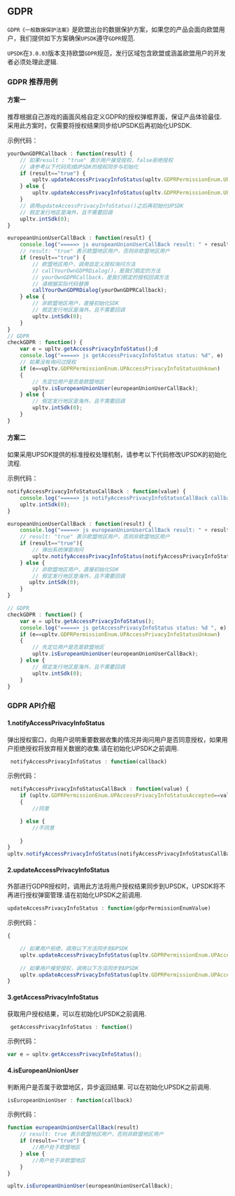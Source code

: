 ## GDPR
`GDPR《一般数据保护法案》`是欧盟出台的数据保护方案，如果您的产品会面向欧盟用户，我们提供如下方案确保`UPSDK`遵守`GDPR`规范.

`UPSDK`在`3.0.03`版本支持欧盟`GDPR`规范，发行区域包含欧盟或涵盖欧盟用户的开发者必须处理此逻辑.

### GDPR 推荐用例
#### 方案一
推荐根据自己游戏的画面风格自定义GDPR的授权弹框界面，保证产品体验最佳.
采用此方案时，仅需要将授权结果同步给UPSDK后再初始化UPSDK.

示例代码：
```javascript
yourOwnGDPRCallback : function(result) {
    // 如果result : "true" 表示用户接受授权，false拒绝授权
    // 请参考以下代码完成UPSDK的授权同步与初始化
    if (result=="true") {
        upltv.updateAccessPrivacyInfoStatus(upltv.GDPRPermissionEnum.UPAccessPrivacyInfoStatusAccepted);
    } else {
        upltv.updateAccessPrivacyInfoStatus(upltv.GDPRPermissionEnum.UPAccessPrivacyInfoStatusDefined);
    }
    // 调用updateAccessPrivacyInfoStatus()之后再初始化UPSDK
    // 假定发行地区是海外，且不需要回调
    upltv.intSdk(0);
}

europeanUnionUserCallBack : function(result) {
    console.log("=====> js europeanUnionUserCallBack result: " + result);
    // result: "true" 表示欧盟地区用户，否则非欧盟地区用户
    if (result=="true") {
        // 欧盟地区用户，调用自定义授权询问方法
        // callYourOwnGDPRDialog()，是我们假定的方法
        // yourOwnGDPRCallback，是我们假定的授权回调方法
        // 请根据实际代码替换
        callYourOwnGDPRDialog(yourOwnGDPRCallback);
    } else {
        // 非欧盟地区用户，直接初始化SDK
        // 假定发行地区是海外，且不需要回调
        upltv.intSdk(0);
    }
}
// GDPR
checkGDPR : function() {
    var e = upltv.getAccessPrivacyInfoStatus();d
    console.log("=====> js getAccessPrivacyInfoStatus status: %d", e)
    // 如果没有询问过授权
    if (e==upltv.GDPRPermissionEnum.UPAccessPrivacyInfoStatusUnkown)
    {
        // 先定位用户是否是欧盟地区
        upltv.isEuropeanUnionUser(europeanUnionUserCallBack);
    } else {
        // 假定发行地区是海外，且不需要回调
        upltv.intSdk(0);
    }
}
``` 

#### 方案二
如果采用UPSDK提供的标准授权处理机制，请参考以下代码修改UPSDK的初始化流程.

示例代码：

```javascript
notifyAccessPrivacyInfoStatusCallBack : function(value) {
    console.log("=====> js notifyAccessPrivacyInfoStatusCallBack callback: %d ",  value);
    upltv.intSdk(0);
}

europeanUnionUserCallBack : function(result) {
    console.log("=====> js europeanUnionUserCallBack result: " + result)
    // result: "true" 表示欧盟地区用户，否则非欧盟地区用户
    if (result=="true"){
        // 弹出系统弹窗询问
        upltv.notifyAccessPrivacyInfoStatus(notifyAccessPrivacyInfoStatusCallBack);
    } else {
        // 非欧盟地区用户，直接初始化SDK
        // 假定发行地区是海外，且不需要回调
       upltv.intSdk(0);
    }
}

// GDPR
checkGDPR : function() {
    var e = upltv.getAccessPrivacyInfoStatus();
    console.log("=====> js getAccessPrivacyInfoStatus status: %d ", e);
    if (e==upltv.GDPRPermissionEnum.UPAccessPrivacyInfoStatusUnkown)
    {
        // 先定位用户是否是欧盟地区
        upltv.isEuropeanUnionUser(europeanUnionUserCallBack);
    } else {
        // 假定发行地区是海外，且不需要回调
        upltv.intSdk(0);
    }
}
```
### GDPR API介绍

#### 1.notifyAccessPrivacyInfoStatus
弹出授权窗口，向用户说明重要数据收集的情况并询问用户是否同意授权，如果用户拒绝授权将放弃相关数据的收集.请在初始化UPSDK之前调用.

```javascript
 notifyAccessPrivacyInfoStatus : function(callback)
```
示例代码：

```javascript
 notifyAccessPrivacyInfoStatusCallBack : function(value) {
    if (upltv.GDPRPermissionEnum.UPAccessPrivacyInfoStatusAccepted==value)
    {
        //同意

    } else {
        //不同意
          
    }
}
upltv.notifyAccessPrivacyInfoStatus(notifyAccessPrivacyInfoStatusCallBack);
```


#### 2.updateAccessPrivacyInfoStatus
外部进行GDPR授权时，调用此方法将用户授权结果同步到UPSDK，UPSDK将不再进行授权弹窗管理.请在初始化UPSDK之前调用.

```javascript
updateAccessPrivacyInfoStatus : function(gdprPermissionEnumValue)
```

示例代码：

```javascript
{

    // 如果用户拒绝，调用以下方法同步到UPSDK
    upltv.updateAccessPrivacyInfoStatus(upltv.GDPRPermissionEnum.UPAccessPrivacyInfoStatusDefined);
  
    // 如果用户接受授权，调用以下方法同步到UPSDK
    upltv.updateAccessPrivacyInfoStatus(upltv.GDPRPermissionEnum.UPAccessPrivacyInfoStatusAccepted);
}
```


#### 3.getAccessPrivacyInfoStatus
获取用户授权结果，可以在初始化UPSDK之前调用.

```javascript
 getAccessPrivacyInfoStatus : function()
```

示例代码：
```javascript
var e = upltv.getAccessPrivacyInfoStatus();
```

#### 4.isEuropeanUnionUser
判断用户是否属于欧盟地区，异步返回结果.
可以在初始化UPSDK之前调用.
```javascript
isEuropeanUnionUser : function(callback)
```
示例代码：
```javascript
function europeanUnionUserCallBack(result)
    // result: true 表示欧盟地区用户，否则非欧盟地区用户
    if (result=="true") {
        //用户处于欧盟地区
    } else {
        //用户处于非欧盟地区
    }
}

upltv.isEuropeanUnionUser(europeanUnionUserCallBack);
```

